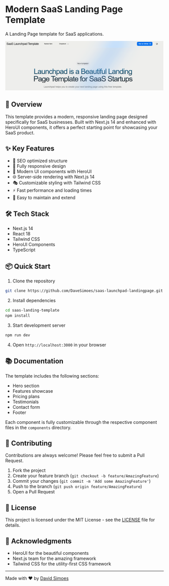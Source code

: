 # Modern SaaS Landing Page Template

A Landing Page template for SaaS applications.

![Preview](/app/main-image.png)

## 🚀 Overview

This template provides a modern, responsive landing page designed specifically for SaaS businesses. Built with Next.js 14 and enhanced with HeroUI components, it offers a perfect starting point for showcasing your SaaS product.

## ✨ Key Features

- 🎯 SEO optimized structure
- 📱 Fully responsive design
- 🎨 Modern UI components with HeroUI
- 🌐 Server-side rendering with Next.js 14
- 🎭 Customizable styling with Tailwind CSS
- ⚡ Fast performance and loading times
- 🔧 Easy to maintain and extend

## 🛠️ Tech Stack

- Next.js 14
- React 18
- Tailwind CSS
- HeroUI Components
- TypeScript

## 📦 Quick Start

1. Clone the repository

```bash
git clone https://github.com/DaveSimoes/saas-launchpad-landingpage.git
```

2. Install dependencies

```bash
cd saas-landing-template
npm install
```

3. Start development server

```bash
npm run dev
```

4. Open `http://localhost:3000` in your browser

## 📚 Documentation

The template includes the following sections:

- Hero section
- Features showcase
- Pricing plans
- Testimonials
- Contact form
- Footer

Each component is fully customizable through the respective component files in the `components` directory.

## 🤝 Contributing

Contributions are always welcome! Please feel free to submit a Pull Request.

1. Fork the project
2. Create your feature branch (`git checkout -b feature/AmazingFeature`)
3. Commit your changes (`git commit -m 'Add some AmazingFeature'`)
4. Push to the branch (`git push origin feature/AmazingFeature`)
5. Open a Pull Request

## 📄 License

This project is licensed under the MIT License - see the [LICENSE](LICENSE) file for details.

## 🙏 Acknowledgments

- HeroUI for the beautiful components
- Next.js team for the amazing framework
- Tailwind CSS for the utility-first CSS framework

---

Made with ❤️ by [David Simoes](https://github.com/DaveSimoes)
